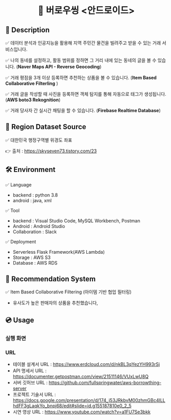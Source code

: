 <h1 align="center"> 🙌 버로우씽 <안드로이드></h1>

## 📃 Description

✅ 데이터 분석과 인공지능을 활용해 지역 주민간 물건을 빌려주고 받을 수 있는 거래 서비스입니다.

✅ 나의 동네를 설정하고, 활동 범위를 정하면 그 거리 내에 있는 동네의 글을 볼 수 있습니다. (**Naver Maps API - Reverse Geocoding**)

✅ 거래 평점을 3개 이상 등록하면 추천하는 상품을 볼 수 있습니다. (**Item Based Collaborative Filterling** )

✅ 거래 글을 작성할 때 사진을 등록하면 객체 탐지를 통해 자동으로 태그가 생성됩니다. (**AWS boto3 Rekognition**)

✅ 거래 당사자 간 실시간 채팅을 할 수 있습니다. (**Firebase Realtime Database**)

## 📘 Region Dataset Source
✅ 대한민국 행정구역별 위경도 좌표

 👉 출처 : https://skyseven73.tistory.com/23

##
## 🛠 Environment

✅ Language
- backend : python 3.8
- android : java, xml

✅ Tool
- backend : Visual Studio Code, MySQL Workbench, Postman
- Android : Android Studio
- Collaboration : Slack

✅ Deployment
- Serverless Flask Framework(AWS Lambda)
- Storage : AWS S3
- Database : AWS RDS

## 💼 Recommendation System

✅ Item Based Collaborative Filtering (아이템 기반 협업 필터링)
- 유사도가 높은 판매자의 상품을 추천했습니다,


## 💿 Usage

### 실행 화면


### URL
- 테이블 설계서 URL : https://www.erdcloud.com/d/nkBL3qYezYH993rSj
- API 명세서 URL : https://documenter.getpostman.com/view/21511146/VUxLwU8Q
- 서버 깃허브 URL : https://github.com/fullspringwater/aws-borrowthing-server
- 프로젝트 기술서 URL : https://docs.google.com/presentation/d/174_j53JRkbvM00zhmGBc4ILLhdFF3gLaqkYo_bnpj68/edit#slide=id.g155187810e0_2_5
- 시연 영상 URL : https://www.youtube.com/watch?v=a1FU7Se3bkk

